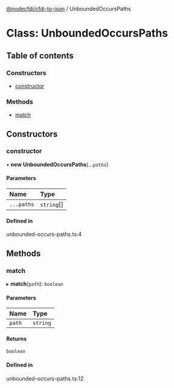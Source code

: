 [@nodecfdi/cfdi-to-json](../README.md) / UnboundedOccursPaths

# Class: UnboundedOccursPaths

## Table of contents

### Constructors

- [constructor](UnboundedOccursPaths.md#constructor)

### Methods

- [match](UnboundedOccursPaths.md#match)

## Constructors

### constructor

• **new UnboundedOccursPaths**(...`paths`)

#### Parameters

| Name | Type |
| :------ | :------ |
| `...paths` | `string`[] |

#### Defined in

unbounded-occurs-paths.ts:4

## Methods

### match

▸ **match**(`path`): `boolean`

#### Parameters

| Name | Type |
| :------ | :------ |
| `path` | `string` |

#### Returns

`boolean`

#### Defined in

unbounded-occurs-paths.ts:12
